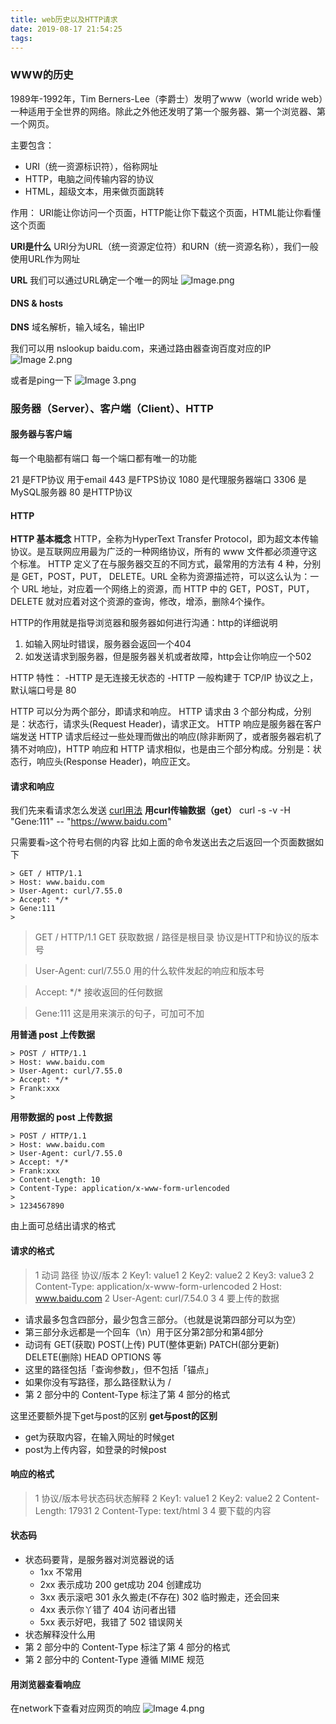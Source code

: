 ```yaml
---
title: web历史以及HTTP请求
date: 2019-08-17 21:54:25
tags:
---
```

### WWW的历史
1989年-1992年，Tim Berners-Lee（李爵士）发明了www（world wride web）一种适用于全世界的网络。除此之外他还发明了第一个服务器、第一个浏览器、第一个网页。

主要包含：
- URI（统一资源标识符），俗称网址
- HTTP，电脑之间传输内容的协议
- HTML，超级文本，用来做页面跳转

作用：
URI能让你访问一个页面，HTTP能让你下载这个页面，HTML能让你看懂这个页面

**URI是什么**
URI分为URL（统一资源定位符）和URN（统一资源名称），我们一般使用URL作为网址

**URL**
我们可以通过URL确定一个唯一的网址
![Image.png](https://i.loli.net/2019/08/17/uSURxEL32iKYkwA.png)

#### DNS & hosts
**DNS**
域名解析，输入域名，输出IP

我们可以用 nslookup baidu.com，来通过路由器查询百度对应的IP
![Image _2_.png](https://i.loli.net/2019/08/17/kQtHAjIg7iDlJpy.png)

或者是ping一下
![Image _3_.png](https://i.loli.net/2019/08/17/GbPjhi85gsL2VuF.png)


### 服务器（Server）、客户端（Client）、HTTP
#### 服务器与客户端
每一个电脑都有端口 每一个端口都有唯一的功能

21  是FTP协议 用于email
443 是FTPS协议
1080 是代理服务器端口
3306 是MySQL服务器
80 是HTTP协议

#### HTTP
**HTTP 基本概念**
HTTP，全称为HyperText Transfer Protocol，即为超文本传输协议。是互联网应用最为广泛的一种网络协议，所有的 www 文件都必须遵守这个标准。
HTTP 定义了在与服务器交互的不同方式，最常用的方法有 4 种，分别是 GET，POST，PUT， DELETE。URL 全称为资源描述符，可以这么认为：一个 URL 地址，对应着一个网络上的资源，而 HTTP 中的 GET，POST，PUT，DELETE 就对应着对这个资源的查询，修改，增添，删除4个操作。

HTTP的作用就是指导浏览器和服务器如何进行沟通：http的详细说明
1. 如输入网址时错误，服务器会返回一个404
2. 如发送请求到服务器，但是服务器关机或者故障，http会让你响应一个502

HTTP 特性：
-HTTP 是无连接无状态的
-HTTP 一般构建于 TCP/IP 协议之上，默认端口号是 80

HTTP 可以分为两个部分，即请求和响应。
HTTP 请求由 3 个部分构成，分别是：状态行，请求头(Request Header)，请求正文。
HTTP 响应是服务器在客户端发送 HTTP 请求后经过一些处理而做出的响应(除非断网了，或者服务器宕机了猜不对响应)，HTTP 响应和 HTTP 请求相似，也是由三个部分构成。分别是：状态行，响应头(Response Header)，响应正文。

#### 请求和响应
我们先来看请求怎么发送
[curl用法](https://blog.csdn.net/liitdar/article/details/80684730)
**用curl传输数据（get）**
curl -s -v -H "Gene:111" -- "https://www.baidu.com"

只需要看`>`这个符号右侧的内容
比如上面的命令发送出去之后返回一个页面数据如下
```
> GET / HTTP/1.1
> Host: www.baidu.com
> User-Agent: curl/7.55.0
> Accept: */*
> Gene:111
>
```
> GET / HTTP/1.1
GET 获取数据    /  路径是根目录 协议是HTTP和协议的版本号

> User-Agent: curl/7.55.0
> 用的什么软件发起的响应和版本号

> Accept: \*/*
> 接收返回的任何数据

> Gene:111
> 这是用来演示的句子，可加可不加

**用普通 post 上传数据**

```
> POST / HTTP/1.1
> Host: www.baidu.com
> User-Agent: curl/7.55.0
> Accept: */*
> Frank:xxx
>
```

**用带数据的 post 上传数据**
```
> POST / HTTP/1.1
> Host: www.baidu.com
> User-Agent: curl/7.55.0
> Accept: */*
> Frank:xxx
> Content-Length: 10
> Content-Type: application/x-www-form-urlencoded
>
> 1234567890
```

由上面可总结出请求的格式
#### 请求的格式

>1 动词 路径 协议/版本
2 Key1: value1
2 Key2: value2
2 Key3: value3
2 Content-Type: application/x-www-form-urlencoded
2 Host: www.baidu.com
2 User-Agent: curl/7.54.0
3 
4 要上传的数据

- 请求最多包含四部分，最少包含三部分。（也就是说第四部分可以为空）
- 第三部分永远都是一个回车（\n）用于区分第2部分和第4部分
- 动词有 GET(获取) POST(上传) PUT(整体更新) PATCH(部分更新) DELETE(删除) HEAD OPTIONS 等
- 这里的路径包括「查询参数」，但不包括「锚点」
- 如果你没有写路径，那么路径默认为 /
- 第 2 部分中的 Content-Type 标注了第 4 部分的格式

这里还要额外提下get与post的区别
**get与post的区别**
- get为获取内容，在输入网址的时候get
- post为上传内容，如登录的时候post

#### 响应的格式

>1 协议/版本号状态码状态解释
2 Key1: value1
2 Key2: value2
2 Content-Length: 17931
2 Content-Type: text/html
3
4 要下载的内容

#### 状态码
- 状态码要背，是服务器对浏览器说的话
    - 1xx 不常用
    - 2xx 表示成功   200 get成功 204 创建成功
    - 3xx 表示滚吧   301 永久搬走(不存在) 302 临时搬走，还会回来
    - 4xx 表示你丫错了   404 访问者出错
    - 5xx 表示好吧，我错了   502 错误网关
- 状态解释没什么用
- 第 2 部分中的 Content-Type 标注了第 4 部分的格式
- 第 2 部分中的 Content-Type 遵循 MIME 规范


#### 用浏览器查看响应
在network下查看对应网页的响应
![Image _4_.png](https://i.loli.net/2019/08/17/eu7jq5oAp1rWnDL.png)